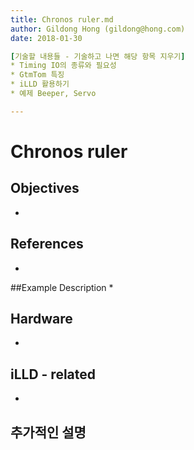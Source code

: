 ```yaml
---
title: Chronos ruler.md
author: Gildong Hong (gildong@hong.com)  
date: 2018-01-30

[기술할 내용들 - 기술하고 나면 해당 항목 지우기]
* Timing IO의 종류와 필요성
* GtmTom 특징
* iLLD 활용하기
* 예제 Beeper, Servo

---
```


# Chronos ruler

## Objectives
*

## References
*

##Example Description 
*

## Hardware
* ​

## iLLD - related
*

## 추가적인 설명